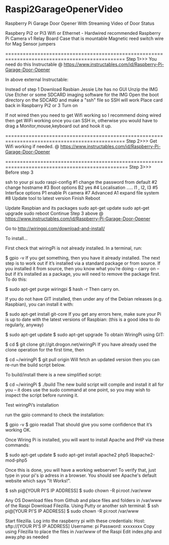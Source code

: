 # Raspi2GarageOpenerVideo
Raspberry Pi Garage Door Opener With Streaming Video of Door Status

Raspbery Pi2 or Pi3
Wifi or Ethernet - Hardwired recommended
Raspberry Pi Camera v1
Relay Board
Case that is mountable
Magnetic reed switch
wire for Mag Sensor
jumpers

===============================================================================================
Step 1>>>
You need do this Instructable @ https://www.instructables.com/id/Raspberry-Pi-Garage-Door-Opener

In above external Instructable:

Instead of step 1
Download Rasbian Jessie Lite has no GUI
Unzip the IMG
Use Etcher or some SDCARD imaging software for the IMG
Open the boot directory on the SDCARD and make a "ssh" file so SSH will work
Place card back in Raspbarry Pi2 or 3
Turn on

If not wired then you need to get Wifi working so I recommend doing wired then get WiFi working
once you can SSH in, otherwise you would have to drag a Monitor,mouse,keyboard out and hook it up.

===============================================================================================
Step 2>>>
Get Wifi working if needed.   @ https://www.instructables.com/id/Raspberry-Pi-Garage-Door-Opener


================================================================================================
Step 3>>>   Before step 3

ssh to your pi
sudo raspi-config
#1 change the password from default
#2 change hostname
#3 Boot options
  B2 yes
#4 Localisation .....
  I1 , I2, I3
#5 Interface options
  P1 enable Pi camera
#7 Advanced
  A1 expand file system
#8 Update tool to latest version
  Finish
  Reboot

Update Raspbian and its packages
  sudo apt-get update
  sudo apt-get upgrade
  sudo reboot
Continue Step 3 above @ https://www.instructables.com/id/Raspberry-Pi-Garage-Door-Opener

Go to http://wiringpi.com/download-and-install/

To install…

First check that wiringPi is not already installed. In a terminal, run:

$ gpio -v
If you get something, then you have it already installed. The next step is to work out if it’s installed via a standard package or from source. If you installed it from source, then you know what you’re doing – carry on – but if it’s installed as a package, you will need to remove the package first. To do this:

$ sudo apt-get purge wiringpi
$ hash -r
Then carry on.

If you do not have GIT installed, then under any of the Debian releases (e.g. Raspbian), you can install it with:

$ sudo apt-get install git-core
If you get any errors here, make sure your Pi is up to date with the latest versions of Raspbian: (this is a good idea to do regularly, anyway)

$ sudo apt-get update
$ sudo apt-get upgrade
To obtain WiringPi using GIT:

$ cd
$ git clone git://git.drogon.net/wiringPi
If you have already used the clone operation for the first time, then

$ cd ~/wiringPi
$ git pull origin
Will fetch an updated version then you can re-run the build script below.

To build/install there is a new simplified script:

$ cd ~/wiringPi
$ ./build
The new build script will compile and install it all for you – it does use the sudo command at one point, so you may wish to inspect the script before running it.

Test wiringPi’s installation

run the gpio command to check the installation:

$ gpio -v
$ gpio readall
That should give you some confidence that it’s working OK.

Once Wiring Pi is installed, you will want to install Apache and PHP via these commands:

$ sudo apt-get update
$ sudo apt-get install apache2 php5 libapache2-mod-php5

Once this is done, you will have a working webserver! To verify that, just type in your pi's ip adress in a browser. You should see Apache's default website which says "It Works!".

$ ssh pi@[YOUR PI'S IP ADDRESS]
$ sudo chown -R pi:root /var/www

Any OS
Download files from Github and place files and folders in /var/www of the Raspi 
Download Filezilla. Using Putty or another ssh terminal:
$ ssh pi@[YOUR PI'S IP ADDRESS]
$ sudo chown -R pi:root /var/www

Start filezilla. Log into the raspberry pi with these credentials:
Host: sftp://[YOUR PI'S IP ADDRESS]
Username: pi
Password: xxxxxxxx
Copy using Filezilla to place the files in /var/www of the Raspi
Edit index.php and away.php as needed



